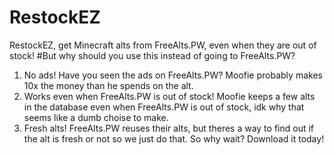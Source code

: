 # RestockEZ
RestockEZ, get Minecraft alts from FreeAlts.PW, even when they are out of stock!
#But why should you use this instead of going to FreeAlts.PW?
1. No ads! Have you seen the ads on FreeAlts.PW? Moofie probably makes 10x the money than he spends on the alt.
2. Works even when FreeAlts.PW is out of stock! Moofie keeps a few alts in the database even when FreeAlts.PW is out of stock, idk why that seems like a dumb choise to make.
3. Fresh alts! FreeAlts.PW reuses their alts, but theres a way to find out if the alt is fresh or not so we just do that.
So why wait? Download it today!
